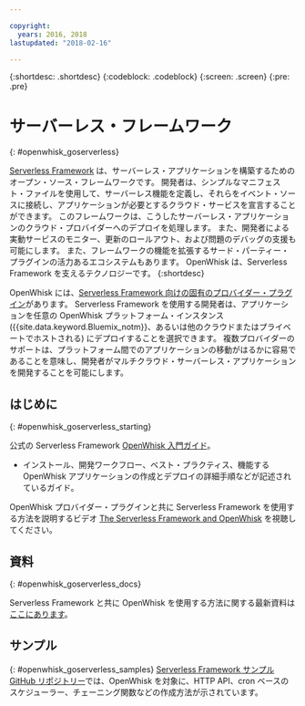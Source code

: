 ```yaml
---

copyright:
  years: 2016, 2018
lastupdated: "2018-02-16"

---
```


{:shortdesc: .shortdesc}
{:codeblock: .codeblock}
{:screen: .screen}
{:pre: .pre}

# サーバーレス・フレームワーク
{: #openwhisk_goserverless}

[Serverless Framework](https://serverless.com/) は、サーバーレス・アプリケーションを構築するためのオープン・ソース・フレームワークです。 開発者は、シンプルなマニフェスト・ファイルを使用して、サーバーレス機能を定義し、それらをイベント・ソースに接続し、アプリケーションが必要とするクラウド・サービスを宣言することができます。 このフレームワークは、こうしたサーバーレス・アプリケーションのクラウド・プロバイダーへのデプロイを処理します。 また、開発者による実動サービスのモニター、更新のロールアウト、および問題のデバッグの支援も可能にします。 また、フレームワークの機能を拡張するサード・パーティー・プラグインの活力あるエコシステムもあります。 OpenWhisk は、Serverless Framework を支えるテクノロジーです。
{:shortdesc}

OpenWhisk には、[Serverless Framework 向けの固有のプロバイダー・プラグイン](https://github.com/serverless/serverless-openwhisk)があります。 Serverless Framework を使用する開発者は、アプリケーションを任意の OpenWhisk プラットフォーム・インスタンス ({{site.data.keyword.Bluemix_notm}}、あるいは他のクラウドまたはプライベートでホストされる) にデプロイすることを選択できます。 複数プロバイダーのサポートは、プラットフォーム間でのアプリケーションの移動がはるかに容易であることを意味し、開発者がマルチクラウド・サーバーレス・アプリケーションを開発することを可能にします。

## はじめに
{: #openwhisk_goserverless_starting}

公式の Serverless Framework [OpenWhisk 入門ガイド](https://serverless.com/framework/docs/providers/openwhisk/guide/intro/)。
* インストール、開発ワークフロー、ベスト・プラクティス、機能する OpenWhisk アプリケーションの作成とデプロイの詳細手順などが記述されているガイド。

OpenWhisk プロバイダー・プラグインと共に Serverless Framework を使用する方法を説明するビデオ [The Serverless Framework and OpenWhisk](https://youtu.be/GJY10W98Itc) を視聴してください。

## 資料
{: #openwhisk_goserverless_docs}

Serverless Framework と共に OpenWhisk を使用する方法に関する最新資料は[ここにあります](https://serverless.com/framework/docs/providers/openwhisk/)。

## サンプル
{: #openwhisk_goserverless_samples}
[Serverless Framework サンプル GitHub リポジトリー](https://github.com/serverless/examples)では、OpenWhisk を対象に、HTTP API、cron ベースのスケジューラー、チェーニング関数などの作成方法が示されています。
